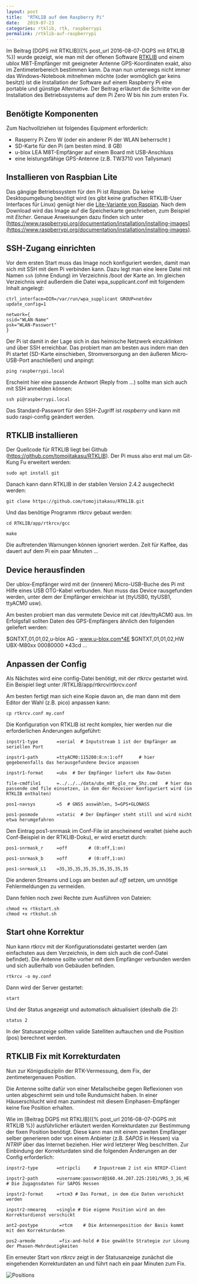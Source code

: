 ```yaml
---
layout: post
title:  "RTKLIB auf dem Raspberry Pi"
date:   2019-07-23
categories: rtklib, rtk, raspberrypi
permalink: /rtklib-auf-raspberrypi
---
```



Im Beitrag [DGPS mit RTKLIB]({% post_url 2016-08-07-DGPS mit RTKLIB %}) wurde gezeigt, wie man mit der offenen Software [RTKLIB](http://www.rtklib.com) und einem ublox M8T-Empfänger mit geeigneter Antenne GPS-Koordinaten exakt, also im Zentimeterbereich bestimmen kann. Da man nun unterwegs nicht immer das Windows-Notebook mitnehmen möchte (oder womöglich gar keins besitzt) ist die Installation der Software auf einem Raspberry Pi eine portable und günstige Alternative. Der Beitrag erläutert die Schritte von der Installation des Betriebssystems auf dem Pi Zero W bis hin zum ersten Fix.

## Benötigte Komponenten
Zum Nachvollziehen ist folgendes Equipment erforderlich:

- Rasperry Pi Zero W (oder ein anderer Pi der WLAN beherrscht )
- SD-Karte für den Pi (am besten mind. 8 GB)
- u-blox LEA M8T-Empfänger auf einem Board mit USB-Anschluss
- eine leistungsfähige GPS-Antenne (z.B. TW3710 von Tallysman)

## Installieren von Raspbian Lite
Das gängige Betriebssystem für den Pi ist *Raspian*. Da keine Desktopumgebung benötigt wird (es gibt keine grafischen RTKLIB-User Interfaces für Linux) genügt hier die [Lite-Variante von Raspian](https://www.raspberrypi.org/downloads/raspbian/). Nach dem Download wird das Image auf die Speicherkarte geschrieben, zum Beispiel mit *Etcher*. Genaue Anweisungen dazu finden sich unter [https://www.raspberrypi.org/documentation/installation/installing-images](https://www.raspberrypi.org/documentation/installation/installing-images).


## SSH-Zugang einrichten
Vor dem ersten Start muss das Image noch konfiguriert werden, damit man sich mit SSH mit dem Pi verbinden kann.
Dazu legt man eine leere Datei mit Namen `ssh` (ohne Endung) im Verzeichnis /boot der Karte an.
Im gleichen Verzeichnis wird außerdem die Datei wpa_supplicant.conf mit folgendem Inhalt angelegt:

    ctrl_interface=DIR=/var/run/wpa_supplicant GROUP=netdev
    update_config=1

    network={
    ssid="WLAN-Name"
    psk="WLAN-Passwort"
    }

Der Pi ist damit in der Lage sich in das heimische Netzwerk einzuklinken und über SSH erreichbar. Das probiert man am besten aus indem man den Pi startet (SD-Karte einschieben, Stromversorgung an den äußeren Micro-USB-Port anschließen) und anpingt:

    ping raspberrypi.local

Erscheint hier eine passende Antwort (Reply from ...) sollte man sich auch mit SSH anmelden können:

    ssh pi@raspberrypi.local

Das Standard-Passwort für den SSH-Zugriff ist *raspberry* und kann mit sudo raspi-config geändert werden.

## RTKLIB installieren

Der Quellcode für RTKLIB liegt bei Github (https://github.com/tomojitakasu/RTKLIB). Der Pi muss also erst mal um Git-Kung Fu erweitert werden:

    sudo apt install git

Danach kann dann RTKLIB in der stabilen Version 2.4.2 ausgecheckt werden:

    git clone https://github.com/tomojitakasu/RTKLIB.git

Und das benötige Programm rtkrcv gebaut werden:

    cd RTKLIB/app/rtkrcv/gcc

    make

Die auftretenden Warnungen können ignoriert werden. Zeit für Kaffee, das dauert auf dem Pi ein paar Minuten ...

## Device herausfinden

Der ublox-Empfänger wird mit der (inneren) Micro-USB-Buche des Pi mit Hilfe eines USB OTG-Kabel verbunden.
Nun muss das Device rausgefunden werden, unter dem der Empfänger erreichbar ist (ttyUSB0, ttyUSB1, ttyACM0 usw).

Am besten probiert man das vermutete Device mit cat /dev/ttyACM0 aus. Im Erfolgsfall sollten Daten des GPS-Empfängers ähnlich den folgenden geliefert werden:

$GNTXT,01,01,02,u-blox AG - www.u-blox.com*4E
$GNTXT,01,01,02,HW UBX-M80xx 00080000 *43cd
...


## Anpassen der Config

Als Nächstes wird eine config-Datei benötigt, mit der rtkrcv gestartet wird. Ein Beispiel liegt unter /RTKLIB/app/rtkrcv/rtkrcv.conf

Am besten fertigt man sich eine Kopie davon an, die man dann mit dem Editor der Wahl (z.B. pico) anpassen kann:

    cp rtkrcv.conf my.conf

Die Konfiguration von RTKLIB ist recht komplex, hier werden nur die erforderlichen Änderungen aufgeführt:

    inpstr1-type       =serial 	# Inputstream 1 ist der Empfänger am seriellen Port  

    inpstr1-path       =ttyACM0:115200:8:n:1:off	  # hier gegebenenfalls das herausgefundene Device anpassen

    inpstr1-format     =ubx  # Der Empfänger liefert ubx Raw-Daten

    file-cmdfile1      =../../../data/ubx_m8t_glo_raw_5hz.cmd	# hier das passende cmd file einsetzen, in dem der Receiver konfiguriert wird (in RTKLIB enthalten)

    pos1-navsys        =5  # GNSS auswählen, 5=GPS+GLONASS

    pos1-posmode       =static	# Der Empfänger steht still und wird nicht etwa herumgefahren



Den Eintrag pos1-snrmask im Conf-File ist anscheinend veraltet (siehe auch Conf-Beispiel in der RTKLIB-Doku), er wird ersetzt durch:

    pos1-snrmask_r     =off        # (0:off,1:on)

    pos1-snrmask_b     =off        # (0:off,1:on)

    pos1-snrmask_L1    =35,35,35,35,35,35,35,35,35

Die anderen Streams und Logs am besten auf *off* setzen, um unnötige Fehlermeldungen zu vermeiden.

Dann fehlen noch zwei Rechte zum Ausführen von Dateien:

    chmod +x rtkstart.sh
    chmod +x rtkshut.sh

## Start ohne Korrektur

Nun kann rtkrcv mit der Konfigurationsdatei gestartet werden (am einfachsten aus dem Verzeichnis, in dem sich auch die conf-Datei befindet). Die Antenne sollte vorher mit dem Empfänger verbunden werden und sich außerhalb von Gebäuden befinden.

    rtkrcv -o my.conf

Dann wird der Server gestartet:

    start

Und der Status angezeigt und automatisch aktualisiert (deshalb die 2):

    status 2

In der Statusanzeige sollten valide Satelliten auftauchen und die Position (pos) berechnet werden.

## RTKLIB Fix mit Korrekturdaten
Nun zur Königsdisziplin der RTK-Vermessung, dem Fix, der zentimetergenauen Position.

Die Antenne sollte dafür von einer Metallscheibe gegen Reflexionen von unten abgeschirmt sein und tolle Rundumsicht haben. In einer Häuserschlucht wird man zumindest mit diesem Einphasen-Empfänger keine fixe Position erhalten.

Wie im [Beitrag DGPS mit RTKLIB]({% post_url 2016-08-07-DGPS mit RTKLIB %}) ausführlicher erläutert werden Korrekturdaten zur Bestimmung der fixen Position benötigt. Diese kann man mit einem zweiten Empfänger selber generieren oder von einem Anbieter (z.B. *SAPOS* in Hessen) via *NTRIP* über das Internet beziehen. Hier wird letzterer Weg beschritten. Zur Einbindung der Korrekturdaten sind die folgenden Änderungen an der Config erforderlich:

    inpstr2-type       =ntripcli	 # Inpustream 2 ist ein NTRIP-Client

    inpstr2-path       =username:password@160.44.207.225:2101/VRS_3_2G_HE	# Die Zugagnsdaten für SAPOS Hessen

    inpstr2-format     =rtcm3 # Das Format, in dem die Daten verschickt werden

    inpstr2-nmeareq    =single # Die eigene Position wird an den Korrekturdienst verschickt

    ant2-postype 		=rtcm	 # Die Antennenposition der Basis kommt mit den Korrekturdaten

    pos2-armode 		=fix-and-hold # Die gewählte Strategie zur Lösung der Phasen-Mehrdeutigkeiten

Ein erneuter Start von *rtkrcv* zeigt in der Statusanzeige zunächst die eingehenden Korrekturdaten an und führt nach ein paar Minuten zum Fix.

![Positions](/images/rtklib_pi_fix.jpg)

<img src="https://vg08.met.vgwort.de/na/0e122578408e4095abf45a7d732e7db4" width="1" height="1" alt="">
